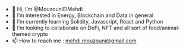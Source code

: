 - 👋 Hi, I’m @MouzouniElMehdi
- 👀 I’m interested in Energy, Blockchain and Data in general
- 🌱 I’m currently learning Solidity, Javascript, React and Python
- 💞️ I’m looking to collaborate on DeFi, NFT and all sort of food/animal-themed crypto
- 📫 How to reach me : mehdi.mouzouni@gmail.com

<!---
MouzouniElMehdi/MouzouniElMehdi is a ✨ special ✨ repository because its `README.md` (this file) appears on your GitHub profile.
You can click the Preview link to take a look at your changes.
--->
